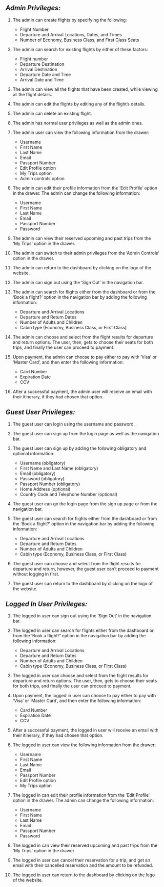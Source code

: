 ## ***Admin Privileges:***
1. The admin can create flights by specifying the following:<br>
	- Flight Number<br>
	- Departure and Arrival Locations, Dates, and Times<br>
	- Number of Economy, Business Class, and First Class Seats<br>

2. The admin can search for existing flights by either of these factors:<br>
	- Flight number<br>
	- Departure Destination<br>
	- Arrival Destination<br>
	- Departure Date and Time<br>
	- Arrival Date and Time<br>

3. The admin can view all the flights that have been created, while viewing all the flight details.

4. The admin can edit the flights by editing any of the flight’s details.

5. The admin can delete an existing flight.

6. The admin has normal user privileges as well as the admin ones.

7. The admin user can view the following information from the drawer:
	- Username<br>
	- First Name<br>
	- Last Name<br>
	- Email<br>
	- Passport Number<br>
	- Edit Profile option<br>
	- My Trips option<br>
	- Admin controls option<br>

8. The admin can edit their profile information from the ‘Edit Profile’ option in the drawer. The admin can change the following information:
	- Username<br>
	- First Name<br>
	- Last Name<br>
	- Email<br>
	- Passport Number<br>
	- Password<br>

9. The admin can view their reserved upcoming and past trips from the ‘My Trips’ option in the drawer.

10. The admin can switch to their admin privileges from the ‘Admin Controls’ option in the drawer.

11. The admin can return to the dashboard by clicking on the logo of the website.

12. The admin can sign out using the ‘Sign Out’ in the navigation bar.

13. The admin can search for flights either from the dashboard or from the ‘Book a flight?’ option in the navigation bar by adding the following information:
	- Departure and Arrival Locations<br>
	- Departure and Return Dates<br>
	- Number of Adults and Children<br>
	- Cabin type (Economy, Business Class, or First Class) <br>
14. The admin can choose and select from the flight results for departure and return options. The user, then, gets to choose their seats for both trips, and finally the user can proceed to payment.

15. Upon payment, the admin can choose to pay either to pay with ‘Visa’ or ‘Master Card’, and then enter the following information:
	- Card Number
	- Expiration Date
	- CCV

16. After a successful payment, the admin user will receive an email with their itinerary, if they had chosen that option.


## ***Guest User Privileges:***
1. The guest user can login using the username and password.

2. The guest user can sign up from the login page as well as the navigation bar.

3. The guest user can sign up by adding the following obligatory and optional information:
	- Username (obligatory) <br>
	- First Name and Last Name (obligatory) <br>
	- Email (obligatory) <br>
	- Password (obligatory) <br>
	- Passport Number (obligatory) <br>
	- Home Address (optional) <br>
	- Country Code and Telephone Number (optional) <br>

4. The guest user can go the login page from the sign up page or from the navigation bar.

5. The guest user can search for flights either from the dashboard or from the ‘Book a flight?’ option in the navigation bar by adding the following information:
	- Departure and Arrival Locations<br>
	- Departure and Return Dates<br>
	- Number of Adults and Children<br>
	- Cabin type (Economy, Business Class, or First Class) <br>

6. The guest user can choose and select from the flight results for departure and return, however, the guest user can’t proceed to payment without logging in first.

7. The guest user can return to the dashboard by clicking on the logo of the website.


## ***Logged In User Privileges:***
1. The logged in user can sign out using the ‘Sign Out’ in the navigation bar.

2. The logged in user can search for flights either from the dashboard or from the ‘Book a flight?’ option in the navigation bar by adding the following information:
	- Departure and Arrival Locations<br>
	- Departure and Return Dates<br>
	- Number of Adults and Children<br>
	- Cabin type (Economy, Business Class, or First Class) <br>

3. The logged in user can choose and select from the flight results for departure and return options. The user, then, gets to choose their seats for both trips, and finally the user can proceed to payment.

4. Upon payment, the logged in user can choose to pay either to pay with ‘Visa’ or ‘Master Card’, and then enter the following information:
	- Card Number
	- Expiration Date
	- CCV

5. After a successful payment, the logged in user will receive an email with their itinerary, if they had chosen that option.

6. The logged in user can view the following information from the drawer:
	- Username<br>
	- First Name<br>
	- Last Name<br>
	- Email<br>
	- Passport Number<br>
	- Edit Profile option<br>
	- My Trips option<br>

7. The logged in can edit their profile information from the ‘Edit Profile’ option in the drawer. The admin can change the following information:
	- Username<br>
	- First Name<br>
	- Last Name<br>
	- Email<br>
	- Passport Number<br>
	- Password<br>

8. The logged in can view their reserved upcoming and past trips from the ‘My Trips’ option in the drawer

9. The logged in user can cancel their reservation for a trip, and get an email with their cancelled reservation and the amount to be refunded.

10. The logged in user can return to the dashboard by clicking on the logo of the website.
